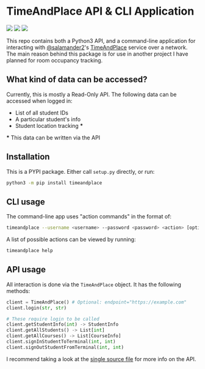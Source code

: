 # TimeAndPlace API & CLI Application 
[![](https://img.shields.io/pypi/v/timeandplace)](https://pypi.org/project/timeandplace/) ![](https://img.shields.io/pypi/l/timeandplace) ![](https://img.shields.io/pypi/implementation/timeandplace)

This repo contains both a Python3 API, and a command-line application for interacting with [@salamander2](https://github.com/salamander2)'s [TimeAndPlace](https://github.com/salamander2/TimeAndPlace) service over a network. The main reason behind this package is for use in another project I have planned for room occupancy tracking.

## What kind of data can be accessed?

Currently, this is mostly a Read-Only API. The following data can be accessed when logged in:
 - List of all student IDs
 - A particular student's info
 - Student location tracking **\***

**\*** This data can be written via the API

## Installation

This is a PYPI package. Either call `setup.py` directly, or run:
```sh
python3 -m pip install timeandplace
```

## CLI usage

The command-line app uses "action commands" in the format of:

```sh
timeandplace --username <username> --password <password> <action> [optional: --endpoint <url>]
```

A list of possible actions can be viewed by running:

```sh
timeandplace help
```

## API usage

All interaction is done via the `TimeAndPlace` object. It has the following methods:

```python
client = TimeAndPlace() # Optional: endpoint="https://example.com"
client.login(str, str)

# These require login to be called
client.getStudentInfo(int) -> StudentInfo
client.getAllStudents() -> List[int]
client.getAllCourses() -> List[CourseInfo]
client.signInStudentToTerminal(int, int)
client.signOutStudentFromTerminal(int, int)
```

I recommend taking a look at the [single source file](https://github.com/Ewpratten/timeandplace-api/blob/master/timeandplace/__init__.py) for more info on the API.